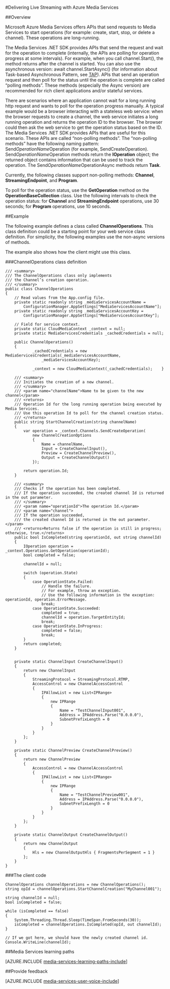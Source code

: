 <properties 
    pageTitle="Polling Long-Running Operations" 
    description="This topic shows how to poll long-running operations." 
    services="media-services" 
    documentationCenter="" 
    authors="juliako" 
    manager="dwrede" 
    editor=""/>

<tags 
    ms.service="media-services" 
    ms.workload="media" 
    ms.tgt_pltfrm="na" 
    ms.devlang="na" 
    ms.topic="article" 
    ms.date="12/05/2015"
    ms.author="juliako"/>


#Delivering Live Streaming with Azure Media Services

##Overview

Microsoft Azure Media Services offers APIs that send requests to Media Services to start operations (for example: create, start, stop, or delete a channel). These operations are long-running.

The Media Services .NET SDK provides APIs that send the request and wait for the operation to complete (internally, the APIs are polling for operation progress at some intervals). For example, when you call channel.Start(), the method returns after the channel is started. You can also use the asynchronous version: await channel.StartAsync() (for information about Task-based Asynchronous Pattern, see [TAP](https://msdn.microsoft.com/library/hh873175(v=vs.110).aspx)). APIs that send an operation request and then poll for the status until the operation is complete are called “polling methods”. These methods (especially the Async version) are recommended for rich client applications and/or stateful services.

There are scenarios where an application cannot wait for a long running http request and wants to poll for the operation progress manually. A typical example would be a browser interacting with a stateless web service: when the browser requests to create a channel, the web service initiates a long running operation and returns the operation ID to the browser. The browser could then ask the web service to get the operation status based on the ID. The Media Services .NET SDK provides APIs that are useful for this scenario. These APIs are called “non-polling methods”.
The “non-polling methods” have the following naming pattern: Send*OperationName*Operation (for example, SendCreateOperation). Send*OperationName*Operation methods return the **IOperation** object; the returned object contains information that can be used to track the operation. The Send*OperationName*OperationAsync methods return **Task<IOperation>**.

Currently, the following classes support non-polling methods:  **Channel**, **StreamingEndpoint**, and **Program**.

To poll for the operation status, use the **GetOperation** method on the **OperationBaseCollection** class. Use the following intervals to check the operation status: for **Channel** and **StreamingEndpoint** operations, use 30 seconds; for **Program** operations, use 10 seconds.


##Example

The following example defines a class called **ChannelOperations**. This class definition could be a starting point for your web service class definition. For simplicity, the following examples use the non-async versions of methods.

The example also shows how the client might use this class.

###ChannelOperations class definition

    /// <summary> 
    /// The ChannelOperations class only implements 
    /// the Channel’s creation operation. 
    /// </summary> 
    public class ChannelOperations
    {
        // Read values from the App.config file.
        private static readonly string _mediaServicesAccountName =
            ConfigurationManager.AppSettings["MediaServicesAccountName"];
        private static readonly string _mediaServicesAccountKey =
            ConfigurationManager.AppSettings["MediaServicesAccountKey"];
    
        // Field for service context.
        private static CloudMediaContext _context = null;
        private static MediaServicesCredentials _cachedCredentials = null;
    
        public ChannelOperations()
        {
                _cachedCredentials = new MediaServicesCredentials(_mediaServicesAccountName,
                    _mediaServicesAccountKey);
    
                _context = new CloudMediaContext(_cachedCredentials);    }
    
        /// <summary>  
        /// Initiates the creation of a new channel.  
        /// </summary>  
        /// <param name="channelName">Name to be given to the new channel</param>  
        /// <returns>  
        /// Operation Id for the long running operation being executed by Media Services. 
        /// Use this operation Id to poll for the channel creation status. 
        /// </returns> 
        public string StartChannelCreation(string channelName)
        {
            var operation = _context.Channels.SendCreateOperation(
                new ChannelCreationOptions
                {
                    Name = channelName,
                    Input = CreateChannelInput(),
                    Preview = CreateChannelPreview(),
                    Output = CreateChannelOutput()
                });
    
            return operation.Id;
        }
    
        /// <summary> 
        /// Checks if the operation has been completed. 
        /// If the operation succeeded, the created channel Id is returned in the out parameter.
        /// </summary> 
        /// <param name="operationId">The operation Id.</param> 
        /// <param name="channel">
        /// If the operation succeeded, 
        /// the created channel Id is returned in the out parameter.</param>
        /// <returns>Returns false if the operation is still in progress; otherwise, true.</returns> 
        public bool IsCompleted(string operationId, out string channelId)
        {
            IOperation operation = _context.Operations.GetOperation(operationId);
            bool completed = false;
    
            channelId = null;
    
            switch (operation.State)
            {
                case OperationState.Failed:
                    // Handle the failure. 
                    // For example, throw an exception. 
                    // Use the following information in the exception: operationId, operation.ErrorMessage.
                    break;
                case OperationState.Succeeded:
                    completed = true;
                    channelId = operation.TargetEntityId;
                    break;
                case OperationState.InProgress:
                    completed = false;
                    break;
            }
            return completed;
        }
    
    
        private static ChannelInput CreateChannelInput()
        {
            return new ChannelInput
            {
                StreamingProtocol = StreamingProtocol.RTMP,
                AccessControl = new ChannelAccessControl
                {
                    IPAllowList = new List<IPRange>
                    {
                        new IPRange
                        {
                            Name = "TestChannelInput001",
                            Address = IPAddress.Parse("0.0.0.0"),
                            SubnetPrefixLength = 0
                        }
                    }
                }
            };
        }
    
        private static ChannelPreview CreateChannelPreview()
        {
            return new ChannelPreview
            {
                AccessControl = new ChannelAccessControl
                {
                    IPAllowList = new List<IPRange>
                    {
                        new IPRange
                        {
                            Name = "TestChannelPreview001",
                            Address = IPAddress.Parse("0.0.0.0"),
                            SubnetPrefixLength = 0
                        }
                    }
                }
            };
        }
    
        private static ChannelOutput CreateChannelOutput()
        {
            return new ChannelOutput
            {
                Hls = new ChannelOutputHls { FragmentsPerSegment = 1 }
            };
        }
    }

###The client code

    ChannelOperations channelOperations = new ChannelOperations();
    string opId = channelOperations.StartChannelCreation("MyChannel001");
    
    string channelId = null;
    bool isCompleted = false;
    
    while (isCompleted == false)
    {
        System.Threading.Thread.Sleep(TimeSpan.FromSeconds(30));
        isCompleted = channelOperations.IsCompleted(opId, out channelId);
    }
    
    // If we got here, we should have the newly created channel id.
    Console.WriteLine(channelId);
 


##Media Services learning paths

[AZURE.INCLUDE [media-services-learning-paths-include](../../includes/media-services-learning-paths-include.md)]

##Provide feedback

[AZURE.INCLUDE [media-services-user-voice-include](../../includes/media-services-user-voice-include.md)]

